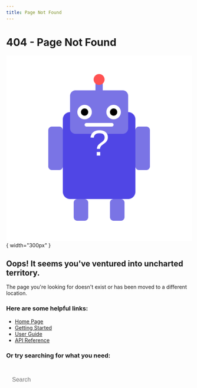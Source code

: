 ```yaml
---
title: Page Not Found
---
```


# 404 - Page Not Found

![Lost robot](assets/images/lost-robot.svg){ width="300px" }

## Oops! It seems you've ventured into uncharted territory.

The page you're looking for doesn't exist or has been moved to a different location.

### Here are some helpful links:

- [Home Page](/)
- [Getting Started](/getting-started/installation/)
- [User Guide](/user-guide/creating-agents/)
- [API Reference](/api/core/)

### Or try searching for what you need:

<div class="search-container">
    <div class="md-search" data-md-component="search" data-md-state="active">
        <div class="md-search__inner">
            <form class="md-search__form">
                <input type="text" class="md-search__input" name="query" placeholder="Search" autocapitalize="off" autocorrect="off" autocomplete="off" spellcheck="false" data-md-component="search-query">
            </form>
        </div>
    </div>
</div>

<style>
.search-container {
    margin: 2rem 0;
}
.md-search__inner {
    width: 100%;
    padding: 0;
}
.md-search__form {
    height: 3rem;
}
.md-search__input {
    height: 100%;
    width: 100%;
    padding: 0 1rem;
    font-size: 1rem;
    border-radius: 0.2rem;
    background-color: var(--md-default-bg-color);
    border: 1px solid var(--md-default-fg-color--lightest);
    color: var(--md-default-fg-color);
}
</style> 